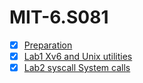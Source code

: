 # MIT-6.S081

- [x] [Preparation](https://github.com/LaPhilosophie/MIT-6.S081/tree/main/Preparation)
- [x] [Lab1 Xv6 and Unix utilities](https://github.com/LaPhilosophie/MIT-6.S081/tree/main/Lab1%20Xv6%20and%20Unix%20utilities)
- [x] [Lab2 syscall System calls](https://github.com/LaPhilosophie/MIT-6.S081/tree/main/Lab2%20syscall%20System%20calls)
